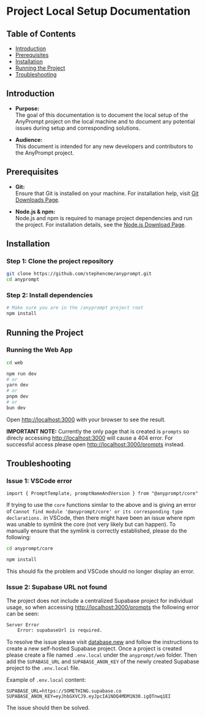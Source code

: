# Project Local Setup Documentation

## Table of Contents

- [Introduction](#introduction)
- [Prerequisites](#prerequisites)
- [Installation](#installation)
- [Running the Project](#running-the-project)
- [Troubleshooting](#troubleshooting)

## Introduction

- **Purpose:**  
    The goal of this documentation is to document the local setup of the AnyPrompt project on the local machine and to document any potential issues during setup and corresponding solutions.

- **Audience:**  
    This document is intended for any new developers and contributors to the AnyPrompt project.

## Prerequisites

- **Git:**  
    Ensure that Git is installed on your machine. For installation help, visit [Git Downloads Page](https://git-scm.com/downloads).

- **Node.js & npm:**  
    Node.js and npm is required to manage project dependencies and run the project. For installation details, see the [Node.js Download Page](https://nodejs.org/en/download/).

## Installation

### Step 1: Clone the project repository

``` bash
git clone https://github.com/stephencme/anyprompt.git
cd anyprompt
```

### Step 2: Install dependencies
  
```bash
# Make sure you are in the /anyprompt project root
npm install
```

## Running the Project

### Running the Web App

```bash
cd web

npm run dev
# or
yarn dev
# or
pnpm dev
# or
bun dev
```

Open [http://localhost:3000](http://localhost:3000) with your browser to see the result.

**IMPORTANT NOTE:** Currently the only page that is created is `prompts` so direcly accessing [http://localhost:3000](http://localhost:3000) will cause a $404$ error. For successful access please open [http://localhost:3000/prompts](http://localhost:3000/prompts) instead.

## Troubleshooting

### Issue 1: VSCode error

``` tsx
import { PromptTemplate, promptNameAndVersion } from "@anyprompt/core"
```

If trying to use the `core` functions similar to the above and is giving an error of `Cannot find module '@anyprompt/core' or its corresponding type declarations.` in VSCode, then there might have been an issue where npm was unable to symlink the core (not very likely but can happen). To manually ensure that the symlink is correctly established, please do the following:

``` bash
cd anyprompt/core

npm install
```

This should fix the problem and VSCode should no longer display an error.

### Issue 2: Supabase URL not found

The project does not include a centralized Supabase project for individual usage, so when accessing [http://localhost:3000/prompts](http://localhost:3000/prompts) the following error can be seen:

```Bash
Server Error
    Error: supabaseUrl is required.
```

To resolve the issue please visit [database.new](https://database.new/) and follow the instructions to create a new self-hosted Supabase project. Once a project is created please create a file named `.env.local` under the `anyprompt/web` folder. Then add the `SUPABASE_URL` and `SUPABASE_ANON_KEY` of the newly created Supabase project to the `.env.local` file.

Example of `.env.local` content:

```shell
SUPABASE_URL=https://SOMETHING.supabase.co
SUPABASE_ANON_KEY=eyJhbGXVCJ9.eyJpcIA1NDQ4MDM1N30.igQTnwq1EI
```

The issue should then be solved.
